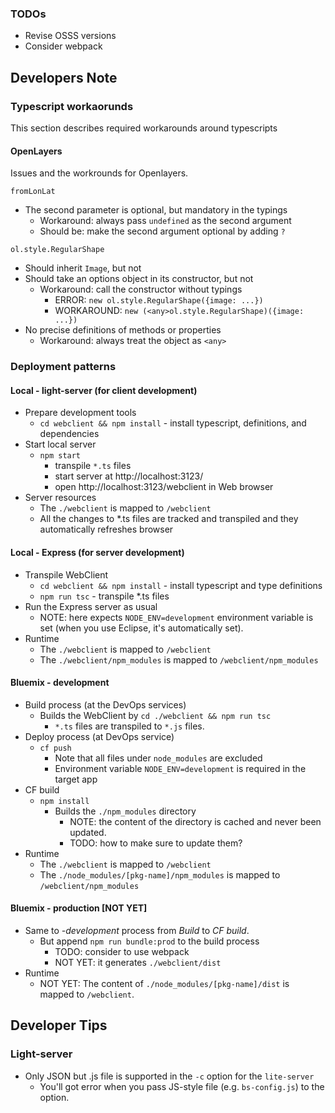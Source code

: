 
### TODOs

* Revise OSSS versions
* Consider webpack



## Developers Note

### Typescript workaorunds

This section describes required workarounds around typescripts

#### OpenLayers

Issues and the workrounds for Openlayers.

`fromLonLat`
* The second parameter is optional, but mandatory in the typings
  * Workaround: always pass `undefined` as the second argument
  * Should be: make the second argument optional by adding `?`

`ol.style.RegularShape`
* Should inherit `Image`, but not
* Should take an options object in its constructor, but not
  * Workaround: call the constructor without typings
    * ERROR: `new ol.style.RegularShape({image: ...})`
    * WORKAROUND: `new (<any>ol.style.RegularShape)({image: ...})`
* No precise definitions of methods or properties
  * Workaround: always treat the object as `<any>`

### Deployment patterns

#### Local - light-server (for client development)

- Prepare development tools
  - `cd webclient && npm install` - install typescript, definitions, and dependencies
- Start local server
  - `npm start`
    - transpile `*.ts` files
    - start server at http://localhost:3123/
    - open http://localhost:3123/webclient in Web browser
- Server resources
  - The `./webclient` is mapped to `/webclient`
  - All the changes to \*.ts files are tracked and transpiled and they automatically refreshes browser

#### Local - Express (for server development)

- Transpile WebClient
  - `cd webclient && npm install` - install typescript and type definitions
  - `npm run tsc` - transpile \*.ts files
- Run the Express server as usual
  - NOTE: here expects `NODE_ENV=development` environment variable is set (when you use Eclipse, it's automatically set).
- Runtime
  - The `./webclient` is mapped to `/webclient`
  - The `./webclient/npm_modules` is mapped to `/webclient/npm_modules`

#### Bluemix - development

- Build process (at the DevOps services)
  - Builds the WebClient by `cd ./webclient && npm run tsc`
    - `*.ts` files are transpiled to `*.js` files.
- Deploy process (at DevOps service)
  - `cf push`
    - Note that all files under `node_modules` are excluded
    - Environment variable `NODE_ENV=development` is required in the target app
- CF build
  - `npm install`
    - Builds the `./npm_modules` directory
      - NOTE: the content of the directory is cached and never been updated.
      - TODO: how to make sure to update them?
- Runtime
  - The `./webclient` is mapped to `/webclient`
  - The `./node_modules/[pkg-name]/npm_modules` is mapped to `/webclient/npm_modules`

#### Bluemix - production [NOT YET]

- Same to *-development* process from *Build* to *CF build*.
  - But append `npm run bundle:prod` to the build process
    - TODO: consider to use webpack
    - NOT YET: it generates `./webclient/dist`
- Runtime
  - NOT YET: The content of `./node_modules/[pkg-name]/dist` is mapped to `/webclient`.



## Developer Tips

### Light-server
  * Only JSON but .js file is supported in the `-c` option for the `lite-server`
    * You'll got error when you pass JS-style file (e.g. `bs-config.js`) to the option.
